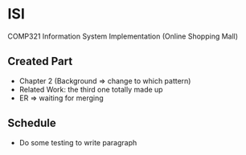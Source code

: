 # ISI
COMP321 Information System Implementation (Online Shopping Mall)

## Created Part
  * Chapter 2 (Background => change to which pattern)
  * Related Work: the third one totally made up
  * ER => waiting for merging

## Schedule
  * Do some testing to write paragraph
